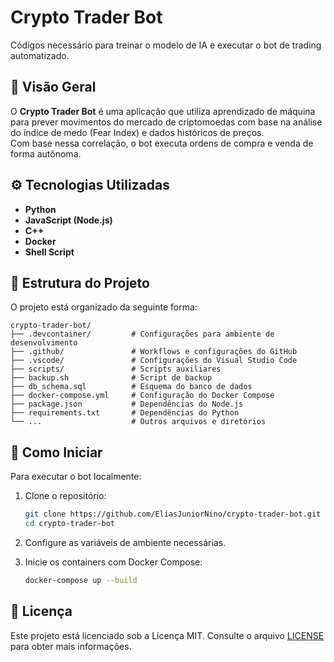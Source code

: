 # Crypto Trader Bot

Códigos necessário para treinar o modelo de IA e executar o bot de trading automatizado.

## 📌 Visão Geral

O **Crypto Trader Bot** é uma aplicação que utiliza aprendizado de máquina para prever movimentos do mercado de criptomoedas com base na análise do índice de medo (Fear Index) e dados históricos de preços.  
Com base nessa correlação, o bot executa ordens de compra e venda de forma autônoma.

## ⚙️ Tecnologias Utilizadas

- **Python**
- **JavaScript (Node.js)**
- **C++**
- **Docker**
- **Shell Script**

## 📁 Estrutura do Projeto

O projeto está organizado da seguinte forma:

```
crypto-trader-bot/
├── .devcontainer/         # Configurações para ambiente de desenvolvimento
├── .github/               # Workflows e configurações do GitHub
├── .vscode/               # Configurações do Visual Studio Code
├── scripts/               # Scripts auxiliares
├── backup.sh              # Script de backup
├── db_schema.sql          # Esquema do banco de dados
├── docker-compose.yml     # Configuração do Docker Compose
├── package.json           # Dependências do Node.js
├── requirements.txt       # Dependências do Python
└── ...                    # Outros arquivos e diretórios
```

## 🚀 Como Iniciar

Para executar o bot localmente:

1. Clone o repositório:

   ```bash
   git clone https://github.com/EliasJuniorNino/crypto-trader-bot.git
   cd crypto-trader-bot
   ```

2. Configure as variáveis de ambiente necessárias.

3. Inicie os containers com Docker Compose:

   ```bash
   docker-compose up --build
   ```

## 📄 Licença

Este projeto está licenciado sob a Licença MIT. Consulte o arquivo [LICENSE](LICENSE) para obter mais informações.
